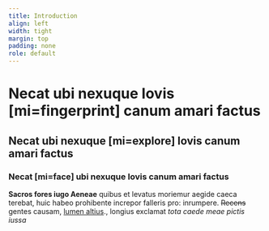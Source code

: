 ```yaml
---
title: Introduction
align: left
width: tight
margin: top
padding: none
role: default
---
```


# Necat ubi nexuque Iovis [mi=fingerprint] canum amari factus
## Necat ubi nexuque [mi=explore] Iovis canum amari factus
### Necat [mi=face] ubi nexuque Iovis canum amari factus

**Sacros fores iugo Aeneae** quibus et levatus moriemur aegide caeca terebat,
huic habeo prohibente increpor falleris pro: inrumpere. ~~Recens~~ gentes
causam, [lumen altius](http://nurus-servantia.io/fulvo.html)., longius exclamat _tota caede meae pictis iussa_
